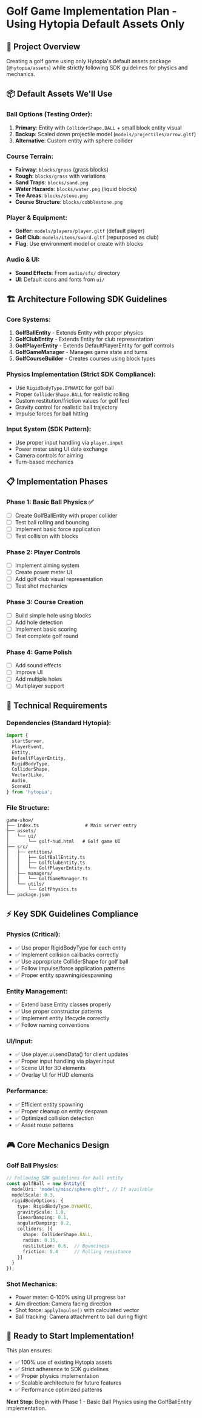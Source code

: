 # Golf Game Implementation Plan - Using Hytopia Default Assets Only

## 🎯 Project Overview
Creating a golf game using only Hytopia's default assets package (`@hytopia/assets`) while strictly following SDK guidelines for physics and mechanics.

## 📦 Default Assets We'll Use

### Ball Options (Testing Order):
1. **Primary**: Entity with `ColliderShape.BALL` + small block entity visual
2. **Backup**: Scaled down projectile model (`models/projectiles/arrow.gltf`)
3. **Alternative**: Custom entity with sphere collider

### Course Terrain:
- **Fairway**: `blocks/grass` (grass blocks)
- **Rough**: `blocks/grass` with variations
- **Sand Traps**: `blocks/sand.png` 
- **Water Hazards**: `blocks/water.png` (liquid blocks)
- **Tee Areas**: `blocks/stone.png`
- **Course Structure**: `blocks/cobblestone.png`

### Player & Equipment:
- **Golfer**: `models/players/player.gltf` (default player)
- **Golf Club**: `models/items/sword.gltf` (repurposed as club)
- **Flag**: Use environment model or create with blocks

### Audio & UI:
- **Sound Effects**: From `audio/sfx/` directory
- **UI**: Default icons and fonts from `ui/`

## 🏗️ Architecture Following SDK Guidelines

### Core Systems:
1. **GolfBallEntity** - Extends Entity with proper physics
2. **GolfClubEntity** - Extends Entity for club representation  
3. **GolfPlayerEntity** - Extends DefaultPlayerEntity for golf controls
4. **GolfGameManager** - Manages game state and turns
5. **GolfCourseBuilder** - Creates courses using block types

### Physics Implementation (Strict SDK Compliance):
- Use `RigidBodyType.DYNAMIC` for golf ball
- Proper `ColliderShape.BALL` for realistic rolling
- Custom restitution/friction values for golf feel
- Gravity control for realistic ball trajectory
- Impulse forces for ball hitting

### Input System (SDK Pattern):
- Use proper input handling via `player.input`
- Power meter using UI data exchange
- Camera controls for aiming
- Turn-based mechanics

## 📋 Implementation Phases

### Phase 1: Basic Ball Physics ✅
- [ ] Create GolfBallEntity with proper collider
- [ ] Test ball rolling and bouncing
- [ ] Implement basic force application
- [ ] Test collision with blocks

### Phase 2: Player Controls 
- [ ] Implement aiming system
- [ ] Create power meter UI
- [ ] Add golf club visual representation
- [ ] Test shot mechanics

### Phase 3: Course Creation
- [ ] Build simple hole using blocks
- [ ] Add hole detection
- [ ] Implement basic scoring
- [ ] Test complete golf round

### Phase 4: Game Polish
- [ ] Add sound effects
- [ ] Improve UI
- [ ] Add multiple holes
- [ ] Multiplayer support

## 🔧 Technical Requirements

### Dependencies (Standard Hytopia):
```typescript
import {
  startServer,
  PlayerEvent,
  Entity,
  DefaultPlayerEntity,
  RigidBodyType,
  ColliderShape,
  Vector3Like,
  Audio,
  SceneUI
} from 'hytopia';
```

### File Structure:
```
game-show/
├── index.ts                 # Main server entry
├── assets/
│   └── ui/
│       └── golf-hud.html   # Golf game UI
├── src/
│   ├── entities/
│   │   ├── GolfBallEntity.ts
│   │   ├── GolfClubEntity.ts
│   │   └── GolfPlayerEntity.ts
│   ├── managers/
│   │   └── GolfGameManager.ts
│   └── utils/
│       └── GolfPhysics.ts
└── package.json
```

## ⚡ Key SDK Guidelines Compliance

### Physics (Critical):
- ✅ Use proper RigidBodyType for each entity
- ✅ Implement collision callbacks correctly
- ✅ Use appropriate ColliderShape for golf ball
- ✅ Follow impulse/force application patterns
- ✅ Proper entity spawning/despawning

### Entity Management:
- ✅ Extend base Entity classes properly
- ✅ Use proper constructor patterns
- ✅ Implement entity lifecycle correctly
- ✅ Follow naming conventions

### UI/Input:
- ✅ Use player.ui.sendData() for client updates
- ✅ Proper input handling via player.input
- ✅ Scene UI for 3D elements
- ✅ Overlay UI for HUD elements

### Performance:
- ✅ Efficient entity spawning
- ✅ Proper cleanup on entity despawn
- ✅ Optimized collision detection
- ✅ Asset reuse patterns

## 🎮 Core Mechanics Design

### Golf Ball Physics:
```typescript
// Following SDK guidelines for ball entity
const golfBall = new Entity({
  modelUri: 'models/misc/sphere.gltf', // If available
  modelScale: 0.3,
  rigidBodyOptions: {
    type: RigidBodyType.DYNAMIC,
    gravityScale: 1.0,
    linearDamping: 0.1,
    angularDamping: 0.2,
    colliders: [{
      shape: ColliderShape.BALL,
      radius: 0.15,
      restitution: 0.6,  // Bounciness
      friction: 0.4      // Rolling resistance
    }]
  }
});
```

### Shot Mechanics:
- Power meter: 0-100% using UI progress bar
- Aim direction: Camera facing direction
- Shot force: `applyImpulse()` with calculated vector
- Ball tracking: Camera attachment to ball during flight

## 🚀 Ready to Start Implementation!

This plan ensures:
- ✅ 100% use of existing Hytopia assets
- ✅ Strict adherence to SDK guidelines  
- ✅ Proper physics implementation
- ✅ Scalable architecture for future features
- ✅ Performance optimized patterns

**Next Step**: Begin with Phase 1 - Basic Ball Physics using the GolfBallEntity implementation.
